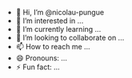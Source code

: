 - 👋 Hi, I’m @nicolau-pungue
- 👀 I’m interested in ...
- 🌱 I’m currently learning ...
- 💞️ I’m looking to collaborate on ...
- 📫 How to reach me ...
- 😄 Pronouns: ...
- ⚡ Fun fact: ...

<!---
nicolau-pungue/nicolau-pungue is a ✨ special ✨ repository because its `README.md` (this file) appears on your GitHub profile.
You can click the Preview link to take a look at your changes.
--->
